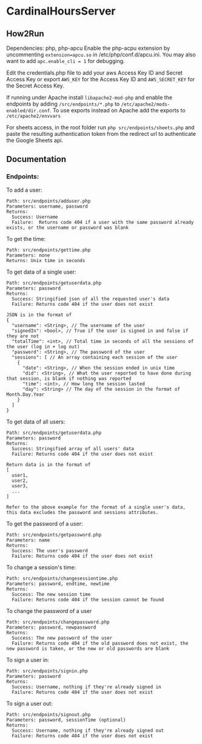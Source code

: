 # CardinalHoursServer

## How2Run
Dependencies: php, php-apcu
Enable the php-acpu extension by uncommenting `extension=apcu.so` in /etc/php/conf.d/apcu.ini. You may also want to add `apc.enable_cli = 1` for debugging.

Edit the credentials.php file to add your aws Access Key ID and Secret Access Key or export `AWS_KEY` for the Access Key ID and `AWS_SECRET_KEY` for the Secret Access Key.

If running under Apache install `libapache2-mod-php` and enable the endpoints by adding `/src/endpoints/*.php` to `/etc/apache2/mods-enabled/dir.conf`.
To use exports instead on Apache add the exports to `/etc/apache2/envvars`

For sheets access, in the root folder run `php src/endpoints/sheets.php` and paste the resulting authentication token from the redirect url to authenticate the Google Sheets api.

## Documentation


### Endpoints:

To add a user:
```
Path: src/endpoints/adduser.php
Parameters: username, password
Returns: 
  Success: Username
  Failure:  Returns code 404 if a user with the same password already exists, or the username or password was blank
```

To get the time:
```
Path: src/endpoints/gettime.php
Parameters: none
Returns: Unix time in seconds
```

To get data of a single user:
```
Path: src/endpoints/getuserdata.php
Parameters: password
Returns: 
  Success: Stringified json of all the requested user's data
  Failure: Returns code 404 if the user does not exist
  
JSON is in the format of
{
  "username": <String>, // The username of the user
  "signedIn": <bool>, // True if the user is signed in and false if they are not
  "totalTime": <int>, // Total time in seconds of all the sessions of the user (log in + log out)
  "password": <String>, // The password of the user
  "sessions": [ // An array containing each session of the user
    {
      "date": <String>, // When the session ended in unix time
      "did": <String>, // What the user reported to have done during that session, is blank if nothing was reported
      "time": <int>, // How long the session lasted
      "day": <String> // The day of the session in the format of Month.Day.Year
    }
  ]
}
```

To get data of all users:
```
Path: src/endpoints/getuserdata.php
Parameters: password
Returns: 
  Success: Stringified array of all users' data
  Failure: Returns code 404 if the user does not exist
  
Return data is in the format of
[
  user1,
  user2,
  user3,
  ...
]

Refer to the above example for the format of a single user's data, this data excludes the password and sessions attributes.
```

To get the password of a user:
```
Path: src/endpoints/getpassword.php
Parameters: name
Returns:
  Success: The user's password
  Failure: Returns code 404 if the user does not exist
```

To change a session's time:
```
Path: src/endpoints/changesessiontime.php
Parameters: password, endtime, newtime
Returns:
  Success: The new session time
  Failure: Returns code 404 if the session cannot be found
```

To change the password of a user
```
Path: src/endpoints/changepassword.php
Parameters: password, newpassword
Returns: 
  Success: The new password of the user
  Failure: Returns code 404 if the old password does not exist, the new password is taken, or the new or old passwords are blank
```

To sign a user in:
```
Path: src/endpoints/signin.php
Parameters: password
Returns: 
  Success: Username, nothing if they're already signed in
  Failure: Returns code 404 if the user does not exist
```

To sign a user out:
```
Path: src/endpoints/signout.php
Parameters: password, sessionTime (optional)
Returns: 
  Success: Username, nothing if they're already signed out
  Failure: Returns code 404 if the user does not exist
```
